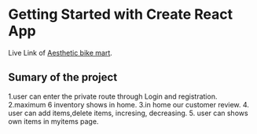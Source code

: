 # Getting Started with Create React App

Live Link of [Aesthetic bike mart](https://github.com/facebook/create-react-app).

## Sumary of the project

1.user can enter the private route through Login and registration.
2.maximum 6 inventory shows in home.
3.in home our customer review.
4. user can add items,delete items, incresing, decreasing.
5. user can shows own items in myitems page.

